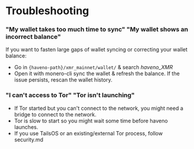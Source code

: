 # Troubleshooting

### "My wallet takes too much time to sync" "My wallet shows an incorrect balance"

If you want to fasten large gaps of wallet syncing or correcting your wallet balance:

- Go in `{haveno-path}/xmr_mainnet/wallet/` & search *haveno_XMR*
- Open it with monero-cli sync the wallet & refresh the balance. If the issue persists, rescan the wallet history.

### "I can't access to Tor" "Tor isn't launching"

- If Tor started but you can't connect to the network, you might need a bridge to connect to the network.
- Tor is slow to start so you might wait some time before haveno launches.
- If you use TailsOS or an existing/external Tor process, follow security.md
